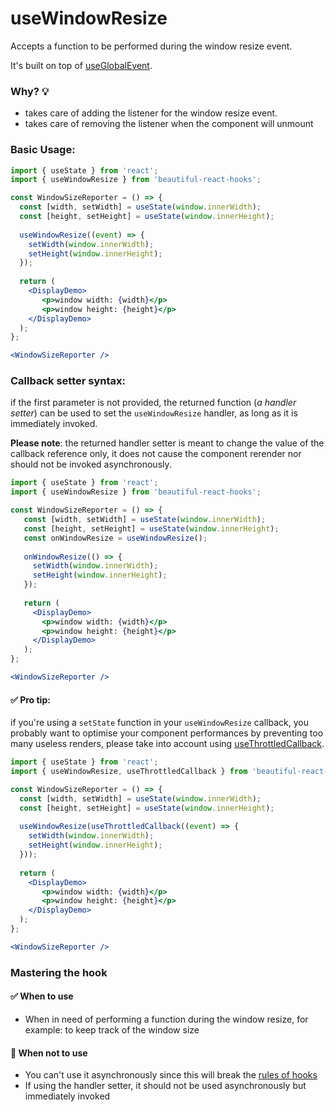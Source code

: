 # useWindowResize

Accepts a function to be performed during the window resize event.

It's built on top of [useGlobalEvent](./useGlobalEvent.md).

### Why? 💡

- takes care of adding the listener for the window resize event.
- takes care of removing the listener when the component will unmount

### Basic Usage:

```jsx harmony
import { useState } from 'react';
import { useWindowResize } from 'beautiful-react-hooks'; 

const WindowSizeReporter = () => {
  const [width, setWidth] = useState(window.innerWidth);
  const [height, setHeight] = useState(window.innerHeight);
   
  useWindowResize((event) => {
    setWidth(window.innerWidth);
    setHeight(window.innerHeight);
  });
  
  return (
    <DisplayDemo>
       <p>window width: {width}</p>
       <p>window height: {height}</p>
    </DisplayDemo>
  );
};

<WindowSizeReporter />
```

### Callback setter syntax:

if the first parameter is not provided, the returned function (*a handler setter*) can be used to 
set the `useWindowResize` handler, as long as it is immediately invoked.

**Please note**: the returned handler setter is meant to change the value of the callback reference only, it does not 
cause the component rerender nor should not be invoked asynchronously.

```jsx harmony
import { useState } from 'react'; 
import { useWindowResize } from 'beautiful-react-hooks'; 

const WindowSizeReporter = () => {
   const [width, setWidth] = useState(window.innerWidth);
   const [height, setHeight] = useState(window.innerHeight);
   const onWindowResize = useWindowResize(); 
   
   onWindowResize(() => {
     setWidth(window.innerWidth);
     setHeight(window.innerHeight);
   });
      
   return (
     <DisplayDemo>
       <p>window width: {width}</p>
       <p>window height: {height}</p>
     </DisplayDemo>
   );
};

<WindowSizeReporter />
```

#### ✅ Pro tip:

if you're using a `setState` function in your `useWindowResize` callback, you probably want to optimise your component 
performances by preventing too many useless renders, please take into account using
[useThrottledCallback](useThrottledCallback.md).

```jsx harmony
import { useState } from 'react';
import { useWindowResize, useThrottledCallback } from 'beautiful-react-hooks'; 

const WindowSizeReporter = () => {
  const [width, setWidth] = useState(window.innerWidth);
  const [height, setHeight] = useState(window.innerHeight);
  
  useWindowResize(useThrottledCallback((event) => {
    setWidth(window.innerWidth);
    setHeight(window.innerHeight);
  }));
  
  return (
    <DisplayDemo>
       <p>window width: {width}</p>
       <p>window height: {height}</p>
    </DisplayDemo>
  );
};

<WindowSizeReporter />
```
### Mastering the hook

#### ✅ When to use
 
- When in need of performing a function during the window resize, for example: to keep track of the window size

#### 🛑 When not to use

- You can't use it asynchronously since this will break the [rules of hooks](https://reactjs.org/docs/hooks-rules.html)
- If using the handler setter, it should not be used asynchronously but immediately invoked
